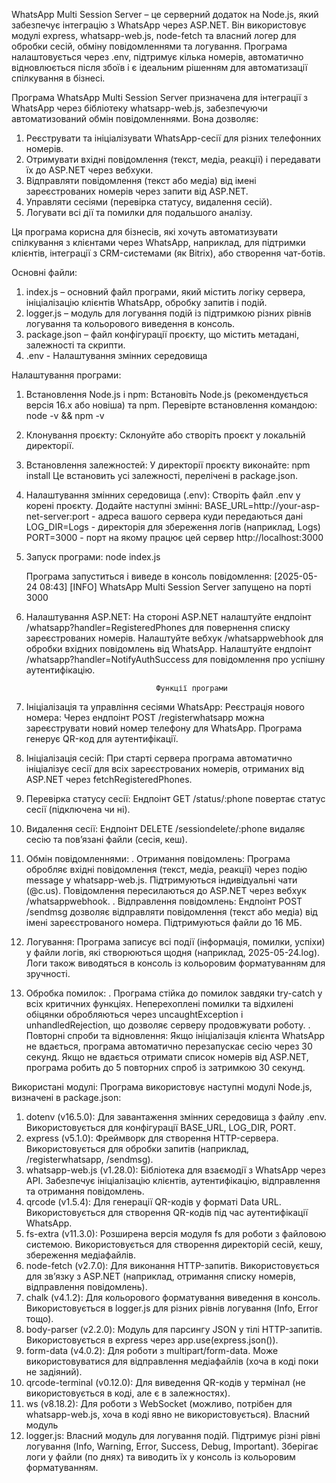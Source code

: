 
WhatsApp Multi Session Server – це серверний додаток на Node.js, який забезпечує інтеграцію з WhatsApp через ASP.NET. Він використовує модулі express, whatsapp-web.js, node-fetch та власний логер для обробки сесій, обміну повідомленнями та логування. Програма налаштовується через .env, підтримує кілька номерів, автоматично відновлюється після збоїв і є ідеальним рішенням для автоматизації спілкування в бізнесі.

Програма WhatsApp Multi Session Server призначена для інтеграції з WhatsApp через бібліотеку whatsapp-web.js, забезпечуючи автоматизований обмін повідомленнями. 
Вона дозволяє:
1. Реєструвати та ініціалізувати WhatsApp-сесії для різних телефонних номерів.
2. Отримувати вхідні повідомлення (текст, медіа, реакції) і передавати їх до ASP.NET через вебхуки.
3. Відправляти повідомлення (текст або медіа) від імені зареєстрованих номерів через запити від ASP.NET.
4. Управляти сесіями (перевірка статусу, видалення сесій).
5. Логувати всі дії та помилки для подальшого аналізу.

Ця програма корисна для бізнесів, які хочуть автоматизувати спілкування з клієнтами через WhatsApp, наприклад, для підтримки клієнтів, інтеграції з CRM-системами (як Bitrix), або створення чат-ботів.


Основні файли:
1. index.js – основний файл програми, який містить логіку сервера, ініціалізацію клієнтів WhatsApp, обробку  запитів і подій.                  
2. logger.js – модуль для логування подій із підтримкою різних рівнів логування та кольорового виведення в консоль.
3. package.json – файл конфігурації проєкту, що містить метадані, залежності та скрипти.
4. .env - Налаштування змінних середовища


Налаштування програми:
1. Встановлення Node.js і npm:
     Встановіть Node.js (рекомендується версія 16.x або новіша) та npm.
     Перевірте встановлення командою:
     node -v && npm -v

2. Клонування проєкту:
     Склонуйте або створіть проєкт у локальній директорії.

3. Встановлення залежностей:
     У директорії проєкту виконайте:
     npm install
     Це встановить усі залежності, перелічені в package.json.

4. Налаштування змінних середовища (.env):
     Створіть файл .env у корені проєкту.
     Додайте наступні змінні:
     BASE_URL=http://your-asp-net-server:port - адреса вашого сервера куди передаються дані
     LOG_DIR=Logs - директорія для збереження логів (наприклад, Logs)
     PORT=3000 - порт на якому працює цей сервер http://localhost:3000

5. Запуск програми:
     node index.js

     Програма запуститься і виведе в консоль повідомлення:
     [2025-05-24 08:43] [INFO] WhatsApp Multi Session Server запущено на порті 3000

6. Налаштування ASP.NET:
    На стороні ASP.NET налаштуйте ендпоінт /whatsapp?handler=RegisteredPhones для повернення списку зареєстрованих номерів.
    Налаштуйте вебхук /whatsappwebhook для обробки вхідних повідомлень від WhatsApp.
    Налаштуйте ендпоінт /whatsapp?handler=NotifyAuthSuccess для повідомлення про успішну аутентифікацію.


                                    Функції програми
1. Ініціалізація та управління сесіями WhatsApp:
     Реєстрація нового номера: Через ендпоінт POST /registerwhatsapp можна зареєструвати новий номер телефону  для WhatsApp. Програма генерує QR-код для аутентифікації.
2. Ініціалізація сесій: При старті сервера програма автоматично ініціалізує сесії для всіх зареєстрованих 
     номерів, отриманих від ASP.NET через fetchRegisteredPhones.
3. Перевірка статусу сесії: Ендпоінт GET /status/:phone повертає статус сесії (підключена чи ні).
4. Видалення сесії: Ендпоінт DELETE /sessiondelete/:phone видаляє сесію та пов’язані файли (сесія, кеш).
5. Обмін повідомленнями:
    . Отримання повідомлень: Програма обробляє вхідні повідомлення (текст, медіа, реакції) через подію message у whatsapp-web.js. Підтримуються індивідуальні чати (@c.us). Повідомлення пересилаються до ASP.NET через вебхук /whatsappwebhook.
    . Відправлення повідомлень: Ендпоінт POST /sendmsg дозволяє відправляти повідомлення (текст або медіа) від імені зареєстрованого номера. Підтримуються файли до 16 МБ.
6. Логування:
   Програма записує всі події (інформація, помилки, успіхи) у файли логів, які створюються щодня (наприклад, 2025-05-24.log).
   Логи також виводяться в консоль із кольоровим форматуванням для зручності.
7. Обробка помилок:
   . Програма стійка до помилок завдяки try-catch у всіх критичних функціях.
     Неперехоплені помилки та відхилені обіцянки обробляються через uncaughtException і unhandledRejection, що дозволяє серверу продовжувати роботу.
   . Повторні спроби та відновлення:
     Якщо ініціалізація клієнта WhatsApp не вдається, програма автоматично перезапускає сесію через 30 секунд.
     Якщо не вдається отримати список номерів від ASP.NET, програма робить до 5 повторних спроб із затримкою 30 секунд.


Використані модулі:
Програма використовує наступні модулі Node.js, визначені в package.json:

1. dotenv (v16.5.0):
   Для завантаження змінних середовища з файлу .env.
   Використовується для конфігурації BASE_URL, LOG_DIR, PORT.
2. express (v5.1.0):
   Фреймворк для створення HTTP-сервера.
   Використовується для обробки запитів (наприклад, /registerwhatsapp, /sendmsg).
3. whatsapp-web.js (v1.28.0):
   Бібліотека для взаємодії з WhatsApp через API.
   Забезпечує ініціалізацію клієнтів, аутентифікацію, відправлення та отримання повідомлень.
4. qrcode (v1.5.4):
   Для генерації QR-кодів у форматі Data URL.
   Використовується для створення QR-кодів під час аутентифікації WhatsApp.
5. fs-extra (v11.3.0):
   Розширена версія модуля fs для роботи з файловою системою.
   Використовується для створення директорій сесій, кешу, збереження медіафайлів.
6. node-fetch (v2.7.0):
   Для виконання HTTP-запитів.
   Використовується для зв’язку з ASP.NET (наприклад, отримання списку номерів, відправлення повідомлень).
7. chalk (v4.1.2):
   Для кольорового форматування виведення в консоль.
   Використовується в logger.js для різних рівнів логування (Info, Error тощо).
8. body-parser (v2.2.0):
   Модуль для парсингу JSON у тілі HTTP-запитів.
   Використовується в express через app.use(express.json()).
9. form-data (v4.0.2):
   Для роботи з multipart/form-data.
   Може використовуватися для відправлення медіафайлів (хоча в коді поки не задіяний).
10. qrcode-terminal (v0.12.0):
   Для виведення QR-кодів у термінал (не використовується в коді, але є в залежностях).
11. ws (v8.18.2):
   Для роботи з WebSocket (можливо, потрібен для whatsapp-web.js, хоча в коді явно не використовується).
   Власний модуль
12. logger.js:
   Власний модуль для логування подій.
   Підтримує різні рівні логування (Info, Warning, Error, Success, Debug, Important).
   Зберігає логи у файли (по днях) та виводить їх у консоль із кольоровим форматуванням.
